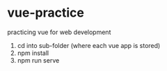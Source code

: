 # vue-practice
practicing vue for web development

1. cd into sub-folder (where each vue app is stored)
2. npm install 
3. npm run serve
